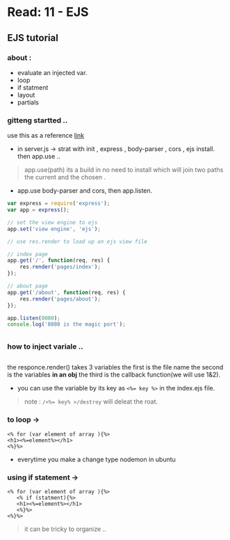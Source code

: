 # Read: 11 - EJS

## EJS tutorial 
### about : 
-  evaluate an injected var.
-  loop 
-  if statment 
-  layout 
-  partials
#### 
### gitteng startted ..
use this as a reference 
[link](https://scotch.io/tutorials/use-ejs-to-template-your-node-application)
- in server.js -> strat with init , express , body-parser , cors , ejs install. then app.use .. 
> app.use(path) its a build in no need to install which will join two paths the current and the chosen .

-  app.use body-parser and cors, then app.listen.

```js
var express = require('express');
var app = express();

// set the view engine to ejs
app.set('view engine', 'ejs');

// use res.render to load up an ejs view file

// index page 
app.get('/', function(req, res) {
	res.render('pages/index');
});

// about page 
app.get('/about', function(req, res) {
	res.render('pages/about');
});

app.listen(8080);
console.log('8080 is the magic port');
``` 
###### 
### how to inject variale ..
## 
the responce.render() takes 3 variables the first is the file name the second is the variables **in an obj** the third is the callback function(we will use 1&2).
- you can use the variable by its key as `<%= key %>` in the index.ejs file.
> note : `/<%= key% >/destroy` will deleat the roat.
### to loop ->
```
<% for (var element of array ){%>
<h1><%=element%></h1>
<%}%>
```
-  everytime you make a change type nodemon
in ubuntu
### using if statement ->
```
<% for (var element of array ){%>
   <% if (statment){%>
   <h1><%=element%></h1>
   <%}%>
<%}%>
```
> it can be tricky to organize .. 

## 
